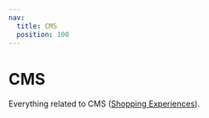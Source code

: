 ```yaml
---
nav:
  title: CMS
  position: 100
---
```


# CMS

Everything related to CMS ([Shopping Experiences](../../framework/shopping-experiences.html)).
<PageRef page="content-pages.html" title="Create content pages" sub="In this chapter you will learn how to display content pages with data from Shopware's own CMS." />
<PageRef page="customize-components.html" title="Customize Components" sub="In order to customize a component, you need to override it." />
<PageRef page="create-blocks.html" title="Create Blocks" sub="In this chapter you will learn how to create CMS blocks." />
<PageRef page="create-elements.html" title="Create Elements" sub="In this chapter you will learn how to create CMS elements." />
<PageRef page="overwriting-cms.html" title="Overwrite CMS blocks in Nuxt 3 APP" sub="Example how to overwrite the product card." />

